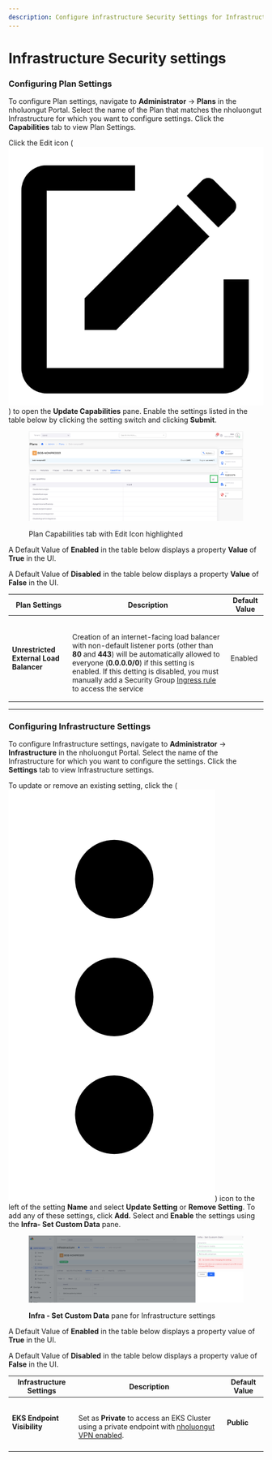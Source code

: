```yaml
---
description: Configure infrastructure Security Settings for Infrastructure and Plan
---
```


# Infrastructure Security settings

### Configuring Plan Settings

To configure Plan settings, navigate to **Administrator** -> **Plans** in the nholuongut Portal. Select the name of the Plan that matches the nholuongut Infrastructure for which you want to configure settings. Click the **Capabilities** tab to view Plan Settings.

Click the Edit icon ( <img src="../../.gitbook/assets/square_edit_icon (4).png" alt="" data-size="line"> ) to open the **Update Capabilities** pane. Enable the settings listed in the table below by clicking the setting switch and clicking **Submit**.

<figure><img src="../../.gitbook/assets/systemconfig3 (1).png" alt=""><figcaption><p>Plan Capabilities tab with Edit Icon highlighted</p></figcaption></figure>

A Default Value of **Enabled** in the table below displays a property **Value** of **True** in the UI.

A Default Value of **Disabled** in the table below displays a property **Value** of **False** in the UI.

| Plan Settings                           | Description                                                                                                                                                                                                                                                                                                                                                                                                                                                                                                | Default Value |
| --------------------------------------- | ---------------------------------------------------------------------------------------------------------------------------------------------------------------------------------------------------------------------------------------------------------------------------------------------------------------------------------------------------------------------------------------------------------------------------------------------------------------------------------------------------------- | ------------- |
| **Unrestricted External Load Balancer** | <p><br>Creation of an internet-facing load balancer with non-default listener ports (other than <strong>80</strong> and <strong>443</strong>) will be automatically allowed to everyone (<strong>0.0.0.0/0</strong>) if this setting is enabled. If this detting is disabled, you must  manually add a Security Group <a href="../../kubernetes-overview/ingress-loadbalancer/adding-ingress.md#add-rules-to-kubernetes-ingress-and-complete-ingress-setup">Ingress rule</a> to access the service<br></p> | Enabled       |

***

### Configuring Infrastructure Settings

To configure Infrastructure settings, navigate to **Administrator** -> **Infrastructure** in the nholuongut Portal. Select the name of the Infrastructure for which you want to configure the settings. Click the **Settings** tab to view Infrastructure settings.

To update or remove an existing setting, click the (<img src="../../.gitbook/assets/Kabab_three_Vertical_dots (13).png" alt="" data-size="line">) icon to the left of the setting **Name** and select **Update Setting** or **Remove Setting**. To add any of these settings, click **Add.** Select and **Enable** the settings using the **Infra- Set Custom Data** pane.

<figure><img src="../../.gitbook/assets/systemconfig2.png" alt=""><figcaption><p><strong>Infra - Set Custom Data</strong> pane for Infrastructure settings</p></figcaption></figure>

A Default Value of **Enabled** in the table below displays a property value of **True** in the UI.

A Default Value of **Disabled** in the table below displays a property value of **False** in the UI.

| Infrastructure Settings     | Description                                                                                                                                                                                                                                      | Default Value |
| --------------------------- | ------------------------------------------------------------------------------------------------------------------------------------------------------------------------------------------------------------------------------------------------ | ------------- |
| **EKS Endpoint Visibility** | <p><br>Set as <strong>Private</strong> to access an EKS Cluster using a private endpoint with <a href="../use-cases/creating-an-infrastructure-and-plan-for-aws/kubernetes-cluster/enable-eks-endpoints.md">nholuongut VPN enabled</a>. <br></p> | **Public**    |
|                             |                                                                                                                                                                                                                                                  |               |

